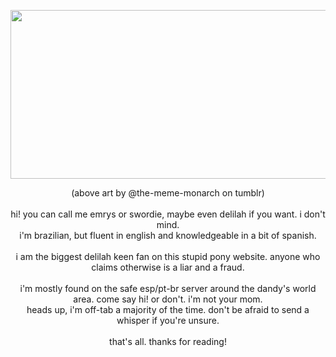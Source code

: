 <p align="center"><img src="https://media.discordapp.net/attachments/1308936878891991151/1353402757524226120/image.png?ex=67e1860a&is=67e0348a&hm=7c8c4a504c8cebe6f5c967354005379bccbf058993342bad4e164e4c01565854&=&format=webp&quality=lossless" class="fr-fic fr-dib" width="528" height="270.047"></p>

<p align="center">(above art by @the-meme-monarch on tumblr)
	<br>
	<br>hi! you can call me emrys or swordie, maybe even delilah if you want. i don&#39;t mind.
	<br>i&#39;m brazilian, but fluent in english and knowledgeable in a bit of spanish.
	<br>
	<br>i am the biggest delilah keen fan on this stupid pony website. anyone who claims otherwise is a liar and a fraud.
	<br>
	<br>i&#39;m mostly found on the safe esp/pt-br server around the dandy&#39;s world area. come say hi! or don&#39;t. i&#39;m not your mom.
	<br>heads up, i&#39;m off-tab a majority of the time. don&#39;t be afraid to send a whisper if you&#39;re unsure.
	<br>
	<br>that&#39;s all. thanks for reading!</span></p>
